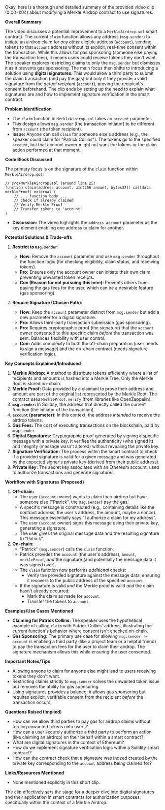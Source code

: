 Okay, here is a thorough and detailed summary of the provided video clip (0:00-1:04) about modifying a Merkle Airdrop contract to use signatures.

**Overall Summary**

The video discusses a potential improvement to a `MerkleAirdrop.sol` smart contract. The current `claim` function allows any address (`msg.sender`) to initiate an airdrop claim for *any other* eligible address (`account`), sending tokens to that `account` address without its explicit, real-time consent within the transaction. While this allows for gas sponsoring (someone else paying the transaction fees), it means users could receive tokens they don't want. The speaker explores restricting claims to only the `msg.sender` but dismisses it as it prevents gas sponsoring. The main focus then shifts to introducing a solution using **digital signatures**. This would allow a third party to submit the claim transaction (and pay the gas) but only if they provide a valid signature from the *actual recipient* (`account`), proving the recipient's consent beforehand. The clip ends by setting up the need to explain what signatures are and how to implement signature verification in the smart contract.

**Problem Identification**

*   The `claim` function in `MerkleAirdrop.sol` takes an `account` parameter.
*   This design allows `msg.sender` (the transaction initiator) to be different from `account` (the token recipient).
*   **Issue:** Anyone can call `claim` for someone else's address (e.g., the speaker could claim for "Patrick Collins"). The tokens go to the specified `account`, but that account owner might not want the tokens or the claim action performed at that moment.

**Code Block Discussed**

The primary focus is on the signature of the `claim` function within `MerkleAirdrop.sol`:

```solidity
// src/MerkleAirdrop.sol (around line 25)
function claim(address account, uint256 amount, bytes32[] calldata merkleProof) external {
    // ... function body ...
    // Check if already claimed
    // Verify Merkle Proof
    // Transfer tokens to 'account'
}
```

*   **Discussion:** The video highlights the `address account` parameter as the key element enabling one address to claim for another.

**Potential Solutions & Trade-offs**

1.  **Restrict to `msg.sender`:**
    *   **How:** Remove the `account` parameter and use `msg.sender` throughout the function logic (for checking eligibility, claim status, and receiving tokens).
    *   **Pro:** Ensures only the account owner can initiate their own claim, preventing unwanted token receipts.
    *   **Con (Reason for not pursuing this here):** Prevents others from paying the gas fees for the user, which can be a desirable feature (gas sponsoring).

2.  **Require Signature (Chosen Path):**
    *   **How:** Keep the `account` parameter distinct from `msg.sender` but add a new parameter for a digital signature.
    *   **Pro:** Allows third-party transaction submission (gas sponsoring).
    *   **Pro:** Requires cryptographic proof (the signature) that the `account` owner consented to this specific claim *before* the transaction was sent. Balances flexibility with user control.
    *   **Con:** Adds complexity to both the off-chain preparation (user needs to sign a message) and the on-chain contract (needs signature verification logic).

**Key Concepts Explained/Introduced**

1.  **Merkle Airdrop:** A method to distribute tokens efficiently where a list of recipients and amounts is hashed into a Merkle Tree. Only the Merkle Root is stored on-chain.
2.  **Merkle Proof:** Data provided by a claimant to prove their address and amount are part of the original list represented by the Merkle Root. The contract uses `MerkleProof.verify` (from libraries like OpenZeppelin).
3.  **`msg.sender`:** In Solidity, the address that directly called the current function (the initiator of the transaction).
4.  **`account` (parameter):** In this context, the address *intended* to receive the airdrop tokens.
5.  **Gas Fees:** The cost of executing transactions on the blockchain, paid by `msg.sender`.
6.  **Digital Signatures:** Cryptographic proof generated by signing a specific message with a private key. It verifies the authenticity (who signed it) and integrity (message wasn't altered) without revealing the private key.
7.  **Signature Verification:** The process within the smart contract to check if a provided signature is valid for a given message and was generated by the expected signer's private key (derived from their public address).
8.  **Private Key:** The secret key associated with an Ethereum account, used to authorize transactions and generate signatures.

**Workflow with Signatures (Proposed)**

1.  **Off-chain:**
    *   The user (`account` owner) wants to claim their airdrop but have someone else ("Patrick", the `msg.sender`) pay the gas.
    *   A specific message is constructed (e.g., containing details like the contract address, the user's address, the amount, maybe a nonce). This message essentially says "I authorize a claim for my address".
    *   The user (`account` owner) signs this message using their private key, generating a signature.
    *   The user gives the original message data and the resulting signature to "Patrick".
2.  **On-chain:**
    *   "Patrick" (`msg.sender`) calls the `claim` function.
    *   Patrick provides the `account` (the user's address), `amount`, `merkleProof`, *and* the signature (and potentially the message data it was signed over).
    *   The `claim` function now performs *additional* checks:
        *   Verify the provided signature against the message data, ensuring it recovers to the public address of the specified `account`.
    *   If the signature is valid *and* the Merkle proof is valid *and* the claim hasn't already occurred:
        *   Mark the claim as made for `account`.
        *   Transfer the tokens to `account`.

**Examples/Use Cases Mentioned**

*   **Claiming for Patrick Collins:** The speaker uses the hypothetical example of calling `claim` with Patrick Collins' address, illustrating the current function's behavior where consent isn't checked on-chain.
*   **Gas Sponsoring:** The primary use case for allowing `msg.sender != account` is enabling a third party (like a project team or a helpful friend) to pay the transaction fees for the user to claim their airdrop. The signature mechanism allows this while ensuring the user consented.

**Important Notes/Tips**

*   Allowing anyone to claim for anyone else might lead to users receiving tokens they don't want.
*   Restricting claims strictly to `msg.sender` solves the unwanted token issue but removes the ability for gas sponsoring.
*   Using signatures provides a balance: it allows gas sponsoring but requires explicit, verifiable consent from the recipient *before* the transaction occurs.

**Questions Raised (Implied)**

*   How can we allow third parties to pay gas for airdrop claims without forcing unwanted tokens onto users?
*   How can a user securely authorize a third party to perform an action (like claiming an airdrop) on their behalf within a smart contract?
*   What are digital signatures in the context of Ethereum?
*   How do we implement signature verification logic within a Solidity smart contract?
*   How can the contract check that a signature was indeed created by the private key corresponding to the `account` address being claimed for?

**Links/Resources Mentioned**

*   None mentioned explicitly in this short clip.

The clip effectively sets the stage for a deeper dive into digital signatures and their application in smart contracts for authorization purposes, specifically within the context of a Merkle Airdrop.
